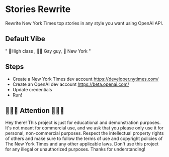 # Stories Rewrite
Rewrite New York Times top stories in any style you want using OpenAI API.

## Default  Vibe 
" 👠High class , 🏳️‍🌈 Gay guy, 🗽 New York "

## Steps
- Create a New York Times dev account https://developer.nytimes.com/
- Create an OpenAI dev account https://beta.openai.com/
- Update credentials
- Run!

## 👩🏼‍💻 Attention 🧑🏽‍💻
Hey there! This project is just for educational and demonstration purposes. It's not meant for commercial use, and we ask that you please only use it for personal, non-commercial purposes. Respect the intellectual property rights of others and make sure to follow the terms of use and copyright policies of The New York Times and any other applicable laws. Don't use this project for any illegal or unauthorized purposes. Thanks for understanding!
